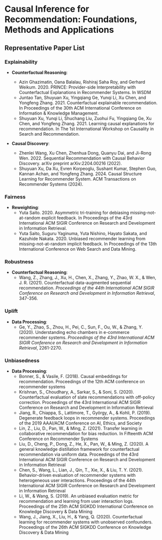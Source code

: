 # Causal Inference for Recommendation: Foundations, Methods and Applications

## Representative Paper List

### Explainability
- **Counterfactual Reasoning**: 
  - Azin Ghazimatin, Oana Balalau, Rishiraj Saha Roy, and Gerhard Weikum. 2020. PRINCE: Provider-side Interpretability with Counterfactual Explanations in Recommender Systems. In WSDM
  - Juntao Tan, Shuyuan Xu, Yingqiang Ge, Yunqi Li, Xu Chen, and Yongfeng Zhang. 2021. Counterfactual explainable recommendation. In Proceedings of the 30th ACM International Conference on Information & Knowledge Management.
  - Shuyuan Xu, Yunqi Li, Shuchang Liu, Zuohui Fu, Yingqiang Ge, Xu Chen, and Yongfeng Zhang. 2021. Learning causal explanations for recommendation. In The 1st International Workshop on Causality in Search and Recommendation.

- **Causal Discovery**:
  - Zhenlei Wang, Xu Chen, Zhenhua Dong, Quanyu Dai, and Ji-Rong Wen. 2022. Sequential Recommendation with Causal Behavior Discovery. arXiv preprint arXiv:2204.00216 (2022).
  - Shuyuan Xu, Da Xu, Evren Korpeoglu, Sushant Kumar, Stephen Guo, Kannan Achan, and Yongfeng Zhang. 2024. Causal Structure Learning for Recommender System. ACM Transactions on Recommender Systems (2024).

### Fairness
- **Reweighting**:
  - Yuta Saito. 2020. Asymmetric tri-training for debiasing missing-not-at-random explicit feedback. In Proceedings of the 43rd International ACM SIGIR Conference on Research and Development in Information Retrieval.
  - Yuta Saito, Suguru Yaginuma, Yuta Nishino, Hayato Sakata, and Kazuhide Nakata. 2020. Unbiased recommender learning from missing-not-at-random implicit feedback. In Proceedings of the 13th International Conference on Web Search and Data Mining. 

### Robustness
- **Counterfactual Reasoning**:
  - Wang, Z., Zhang, J., Xu, H., Chen, X., Zhang, Y., Zhao, W. X., & Wen, J. R. (2021). Counterfactual data-augmented sequential recommendation. *Proceedings of the 44th International ACM SIGIR Conference on Research and Development in Information Retrieval*, 347-356.

### Uplift
- **Data Processing**:
  - Ge, Y., Zhao, S., Zhou, H., Pei, C., Sun, F., Ou, W., & Zhang, Y. (2020). Understanding echo chambers in e-commerce recommender systems. *Proceedings of the 43rd International ACM SIGIR Conference on Research and Development in Information Retrieval*, 2261-2270.

### Unbiasedness
- **Data Processing**:
  - Bonner, S., & Vasile, F. (2018). Causal embeddings for recommendation. Proceedings of the 12th ACM conference on recommender systems
  - Krishnan, S., Choudhary, A., Sarkar, S., & Soni, S. (2020). Counterfactual evaluation of slate recommendations with off-policy correction. Proceedings of the 43rd International ACM SIGIR Conference on Research and Development in Information Retrieval
  - Jiang, R., Chiappa, S., Lattimore, T., György, A., & Kohli, P. (2019). Degenerate feedback loops in recommender systems. Proceedings of the 2019 AAAI/ACM Conference on AI, Ethics, and Society
  - Lin, Z., Liu, D., Pan, W., & Ming, Z. (2021). Transfer learning in collaborative recommendation for bias reduction. In Fifteenth ACM Conference on Recommender Systems
  - Liu, D., Cheng, P., Dong, Z., He, X., Pan, W., & Ming, Z. (2020). A general knowledge distillation framework for counterfactual recommendation via uniform data. Proceedings of the 43rd International ACM SIGIR Conference on Research and Development in Information Retrieval
  - Chen, S., Wang, L., Lian, J., Qin, T., Xie, X., & Liu, T. Y. (2021). Behavior-driven evaluation of recommender systems with heterogeneous user interactions. Proceedings of the 44th International ACM SIGIR Conference on Research and Development in Information Retrieval
  - Li, W., & Wang, S. (2019). An unbiased evaluation metric for recommendation and learning from user interaction logs. Proceedings of the 25th ACM SIGKDD International Conference on Knowledge Discovery & Data Mining
  - Wang, J., Jiang, X., Liu, H., & Yang, Q. (2020). Counterfactual learning for recommender systems with unobserved confounders. Proceedings of the 26th ACM SIGKDD Conference on Knowledge Discovery & Data Mining
